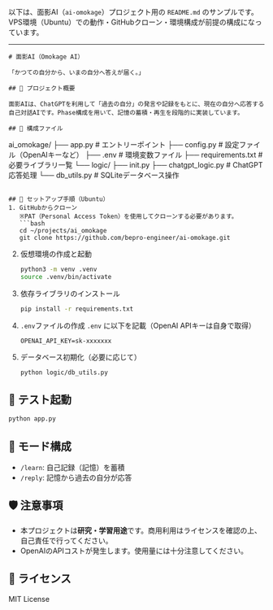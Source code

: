 以下は、面影AI（`ai-omokage`）プロジェクト用の `README.md` のサンプルです。
VPS環境（Ubuntu）での動作・GitHubクローン・環境構成が前提の構成になっています。

---

```plaintext
# 面影AI（Omokage AI）

「かつての自分から、いまの自分へ答えが届く。」

## 📌 プロジェクト概要

面影AIは、ChatGPTを利用して「過去の自分」の発言や記録をもとに、現在の自分へ応答する自己対話AIです。Phase構成を用いて、記憶の蓄積・再生を段階的に実装しています。

## 🧩 構成ファイル

```

ai_omokage/
├── app.py # エントリーポイント
├── config.py # 設定ファイル（OpenAIキーなど）
├── .env # 環境変数ファイル
├── requirements.txt # 必要ライブラリ一覧
└── logic/
├── init.py
├── chatgpt_logic.py # ChatGPT応答処理
└── db_utils.py # SQLiteデータベース操作

````

## 🚀 セットアップ手順（Ubuntu）
1. GitHubからクローン  
   ※PAT（Personal Access Token）を使用してクローンする必要があります。
   ```bash
   cd ~/projects/ai_omokage
   git clone https://github.com/bepro-engineer/ai-omokage.git
````

2. 仮想環境の作成と起動
   ```bash
   python3 -m venv .venv
   source .venv/bin/activate
   ```

3. 依存ライブラリのインストール
   ```bash
   pip install -r requirements.txt
   ```

4. `.env`ファイルの作成
   `.env` に以下を記載（OpenAI APIキーは自身で取得）
   ```
   OPENAI_API_KEY=sk-xxxxxxx
   ```

5. データベース初期化（必要に応じて）
   ```bash
   python logic/db_utils.py
   ```

## 🧪 テスト起動
```bash
python app.py
```

## 💬 モード構成
* `/learn`: 自己記録（記憶）を蓄積
* `/reply`: 記憶から過去の自分が応答

## 🛡️ 注意事項
* 本プロジェクトは**研究・学習用途**です。商用利用はライセンスを確認の上、自己責任で行ってください。
* OpenAIのAPIコストが発生します。使用量には十分注意してください。

## 📝 ライセンス
MIT License
```

